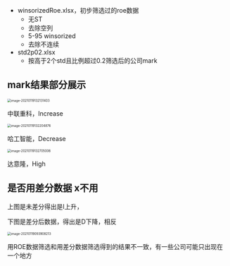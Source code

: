 - winsorizedRoe.xlsx，初步筛选过的roe数据
    - 无ST
    - 去除空列
    - 5-95 winsorized
    - 去除不连续
- std2p02.xlsx
    - 按高于2个std且比例超过0.2筛选后的公司mark



## mark结果部分展示

<img src="/Users/zch/Library/Application Support/typora-user-images/image-20210119132131403.png" alt="image-20210119132131403" style="zoom:50%;" />

中联重科，Increase

<img src="/Users/zch/Library/Application Support/typora-user-images/image-20210119132204876.png" alt="image-20210119132204876" style="zoom:50%;" />

哈工智能，Decrease

<img src="/Users/zch/Library/Application Support/typora-user-images/image-20210119132705006.png" alt="image-20210119132705006" style="zoom:50%;" />

达意隆，High





## 是否用差分数据  x不用

上图是未差分得出是I上升，

下图是差分后数据，得出是D下降，相反

<img src="/Users/zch/Library/Application Support/typora-user-images/image-20210119093908213.png" alt="image-20210119093908213" style="zoom:50%;" />

用ROE数据筛选和用差分数据筛选得到的结果不一致，有一些公司可能只出现在一个地方

